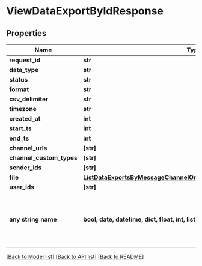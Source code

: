 # ViewDataExportByIdResponse


## Properties
Name | Type | Description | Notes
------------ | ------------- | ------------- | -------------
**request_id** | **str** |  | [optional] 
**data_type** | **str** |  | [optional] 
**status** | **str** |  | [optional] 
**format** | **str** |  | [optional] 
**csv_delimiter** | **str** |  | [optional] 
**timezone** | **str** |  | [optional] 
**created_at** | **int** |  | [optional] 
**start_ts** | **int** |  | [optional] 
**end_ts** | **int** |  | [optional] 
**channel_urls** | **[str]** |  | [optional] 
**channel_custom_types** | **[str]** |  | [optional] 
**sender_ids** | **[str]** |  | [optional] 
**file** | [**ListDataExportsByMessageChannelOrUserResponseExportedDataInnerFile**](ListDataExportsByMessageChannelOrUserResponseExportedDataInnerFile.md) |  | [optional] 
**user_ids** | **[str]** |  | [optional] 
**any string name** | **bool, date, datetime, dict, float, int, list, str, none_type** | any string name can be used but the value must be the correct type | [optional]

[[Back to Model list]](../README.md#documentation-for-models) [[Back to API list]](../README.md#documentation-for-api-endpoints) [[Back to README]](../README.md)


